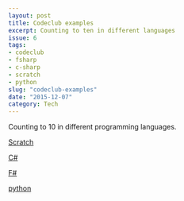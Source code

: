 ```yaml
---
layout: post
title: Codeclub examples
excerpt: Counting to ten in different languages
issue: 6
tags: 
- codeclub
- fsharp
- c-sharp
- scratch
- python
slug: "codeclub-examples"
date: "2015-12-07"
category: Tech
---
```



Counting to 10 in different programming languages.

[Scratch](https://scratch.mit.edu/projects/90544713/#editor)

[C#](https://dotnetfiddle.net/Yytqx3)

[F#](https://dotnetfiddle.net/vri351)

[python](https://trinket.io/library/trinkets/8a818948b5)
